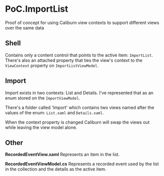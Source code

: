 PoC.ImportList
==============

Proof of concept for using Caliburn view contexts to support different views over the same data


Shell
-----

Contains only a content control that points to the active item: `ImportList`. There's also an attached property that ties the view's context to the `ViewContext` property on `ImportListViewModel`.


Import
------

Import exists in two contexts: List and Details. I've represented that as an enum stored on the `ImportViewModel`.

There's a folder called 'Import' which contains two views named after the values of the enum: `List.xaml` and `Details.xaml`.

When the context property is changed Caliburn will swap the views out while leaving the view model alone.


Other
-----

__RecordedEventView.xaml__ Represents an item in the list.

__RecordedEventViewModel.cs__ Represents a recorded event used by the list in the collection and the details as the active item.
